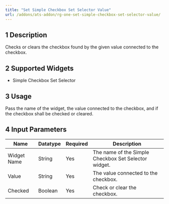 ```yaml
---
title: "Set Simple Checkbox Set Selector Value"
url: /addons/ats-addon/rg-one-set-simple-checkbox-set-selector-value/
---
```


## 1 Description

Checks or clears the checkbox found by the given value connected to the checkbox. 

## 2 Supported Widgets

* Simple Checkbox Set Selector

## 3 Usage

Pass the name of the widget, the value connected to the checkbox, and if the checkbox shall be checked or cleared.

## 4 Input Parameters

Name | Datatype | Required | Description
---- | -------- | -------- | ---------------
Widget Name | String | Yes | The name of the Simple Checkbox Set Selector widget.
Value | String | Yes | The value connected to the checkbox.
Checked | Boolean | Yes | Check or clear the checkbox.

